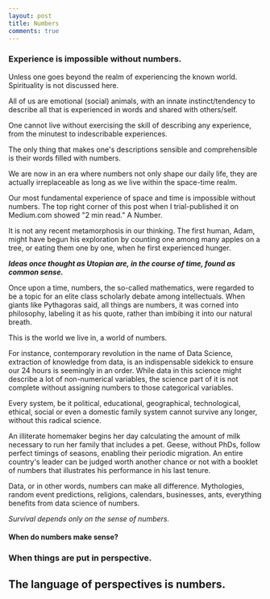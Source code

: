 ```yaml
---
layout: post
title: Numbers
comments: true
---
```


### Experience is impossible without numbers.

Unless one goes beyond the realm of experiencing the known world. Spirituality is not discussed here.

All of us are emotional (social) animals, with an innate instinct/tendency to describe all that is experienced in words and shared with others/self.

One cannot live without exercising the skill of describing any experience, from the minutest to indescribable experiences.

The only thing that makes one's descriptions sensible and comprehensible is their words filled with numbers.

We are now in an era where numbers not only shape our daily life, they are actually irreplaceable as long as we live within the space-time realm.

Our most fundamental experience of space and time is impossible without numbers. The top right corner of this post when I trial-published it on Medium.com showed "2 min read." A Number.

It is not any recent metamorphosis in our thinking. The first human, Adam, might have begun his exploration by counting one among many apples on a tree, or eating them one by one, when he first experienced hunger.

***Ideas once thought as Utopian are, in the course of time, found as common sense.***

Once upon a time, numbers, the so-called mathematics, were regarded to be a topic for an elite class scholarly debate among intellectuals. When giants like Pythagoras said, all things are numbers, it was corned into philosophy, labeling it as his quote, rather than imbibing it into our natural breath.

This is the world we live in, a world of numbers.

For instance, contemporary revolution in the name of Data Science, extraction of knowledge from data, is an indispensable sidekick to ensure our 24 hours is seemingly in an order. While data in this science might describe a lot of non-numerical variables, the science part of it is not complete without assigning numbers to those categorical variables.

Every system, be it political, educational, geographical, technological, ethical, social or even a domestic family system cannot survive any longer, without this radical science.

An illiterate homemaker begins her day calculating the amount of milk necessary to run her family that includes a pet. Geese, without PhDs, follow perfect timings of seasons, enabling their periodic migration. An entire country's leader can be judged worth another chance or not with a booklet of numbers that illustrates his performance in his last tenure.

Data, or in other words, numbers can make all difference. Mythologies, random event predictions, religions, calendars, businesses, ants, everything benefits from data science of numbers.

*Survival depends only on the sense of numbers.*

#### When do numbers make sense?
### When things are put in perspective.
## The language of perspectives is numbers.
